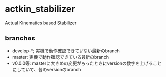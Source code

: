 # actkin_stabilizer

Actual Kinematics based Stabilizer

## branches
- develop-*; 実機で動作確認できていない最新のbranch
- master: 実機で動作確認できている最新のbranch
- v0.0.0等: masterに大きめの変更があったときにversionの数字を上げることにしていて、昔のversionのbranch